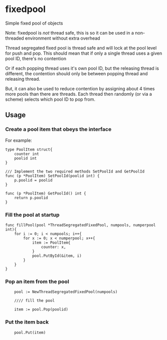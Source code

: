 # fixedpool
Simple fixed pool of objects

Note: fixedpool is _not_ thread safe, this is so it can be used 
in a non-threaded environment without extra overhead

Thread segregated fixed pool is thread safe and will lock at the pool level
for push and pop. This should mean that if only a single thread uses a given pool ID, there's no contention

Or if each popping thread uses it's own pool ID, but the releasing thread is different, the contention should 
only be between popping thread and releasing thread.

But, it can also be used to reduce contention by assigning about 4 times more
pools than there are threads. Each thread then randomly (or via a scheme) selects which pool ID
to pop from. 

## Usage

### Create a pool item that obeys the interface
For example:

```
type PoolItem struct{
	counter int
	poolid int
}

/// Implement the two required methods SetPoolId and GetPoolId
func (p *PoolItem) SetPoolId(poolid int) {
	p.poolid = poolid
}

func (p *PoolItem) GetPoolId() int {
	return p.poolid
}

```

### Fill the pool at startup

```
func fillPool(pool *ThreadSegregatedFixedPool, numpools, numperpool int){
	for i := 0; i < numpools; i++{
		for x := 0; x < numperpool; x++{
			item := PoolItem{
				counter: x,
			}
			pool.PutById(&item, i)
		}
	}
}

```

### Pop an item from the pool

```
	pool := NewThreadSegregatedFixedPool(numpools)

	//// fill the pool

	item := pool.Pop(poolid)
```

### Put the item back

```
	pool.Put(item)
```
